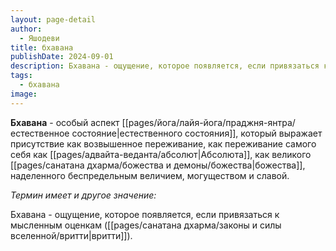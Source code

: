 ```yaml
---
layout: page-detail
author:
  - Яшодеви
title: бхавана
publishDate: 2024-09-01
description: Бхавана - ощущение, которое появляется, если привязаться к мысленным оценкам (вритти).
tags:
  - бхавана
image:
---
```

**Бхавана** -  особый аспект [[pages/йога/лайя-йога/праджня-янтра/естественное состояние|естественного состояния]], который выражает присутствие как возвышенное переживание, как переживание самого себя как [[pages/адвайта-веданта/абсолют|Абсолюта]], как великого [[pages/санатана дхарма/божества и демоны/божества|божества]], наделенного беспредельным величием, могуществом и славой.

*Термин имеет и другое значение:*

Бхавана -  ощущение, которое появляется, если привязаться к мысленным оценкам ([[pages/санатана дхарма/законы и силы вселенной/вритти|вритти]]).
